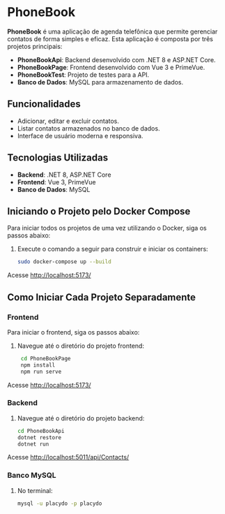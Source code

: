 # PhoneBook

**PhoneBook** é uma aplicação de agenda telefônica que permite gerenciar contatos de forma simples e eficaz. Esta aplicação é composta por três projetos principais:

- **PhoneBookApi**: Backend desenvolvido com .NET 8 e ASP.NET Core.
- **PhoneBookPage**: Frontend desenvolvido com Vue 3 e PrimeVue.
- **PhoneBookTest**: Projeto de testes para a API.
- **Banco de Dados**: MySQL para armazenamento de dados.

## Funcionalidades

- Adicionar, editar e excluir contatos.
- Listar contatos armazenados no banco de dados.
- Interface de usuário moderna e responsiva.

## Tecnologias Utilizadas

- **Backend**: .NET 8, ASP.NET Core
- **Frontend**: Vue 3, PrimeVue
- **Banco de Dados**: MySQL

## Iniciando o Projeto pelo Docker Compose

Para iniciar todos os projetos de uma vez utilizando o Docker, siga os passos abaixo:

1. Execute o comando a seguir para construir e iniciar os containers:
    ```bash
    sudo docker-compose up --build
    ```
Acesse [http://localhost:5173/
](http://localhost:5173/)

## Como Iniciar Cada Projeto Separadamente

### Frontend

Para iniciar o frontend, siga os passos abaixo:

1. Navegue até o diretório do projeto frontend:
   ```bash
    cd PhoneBookPage
    npm install
    npm run serve
    ```
Acesse [http://localhost:5173/
](http://localhost:5173/
)

### Backend

1. Navegue até o diretório do projeto backend:
    ```bash 
    cd PhoneBookApi
    dotnet restore
    dotnet run
    ```
Acesse [http://localhost:5011/api/Contacts/
](http://localhost:5011/api/Contacts/
)

### Banco MySQL

1. No terminal:
    ```bash
    mysql -u placydo -p placydo
    ```